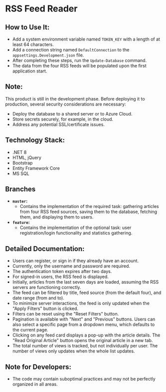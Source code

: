 # RSS Feed Reader

## How to Use It:

- Add a system environment variable named `TOKEN_KEY` with a length of at least 64 characters.
- Add a connection string named `DefaultConnection` to the `appsettings.Development.json` file.
- After completing these steps, run the `Update-Database` command.
- The data from the four RSS feeds will be populated upon the first application start.

## Note:

This product is still in the development phase.
Before deploying it to production, several security considerations are necessary:

- Deploy the database to a shared server or to Azure Cloud.
- Store secrets securely, for example, in the cloud.
- Address any potential SSL/certificate issues.

## Technology Stack:

- .NET 8
- HTML, jQuery
- Bootstrap
- Entity Framework Core
- MS SQL

## Branches

- **`master`:**
    - Contains the implementation of the required task: gathering articles from four RSS feed sources, saving them to the database, fetching them, and displaying them to users.
- **`feature`:**
    - Contains the implementation of the optional task: user registration/login functionality and statistics gathering.

## Detailed Documentation:

- Users can register, or sign in if they already have an account.
- Currently, only the username and password are required.
- The authentication token expires after two days.
- For signed-in users, the RSS feed is displayed.
- Initially, articles from the last seven days are loaded, assuming the RSS servers are functioning correctly.
- The feed can be filtered by title, feed source (from the default four), and date range (from and to).
- To minimize server interactions, the feed is only updated when the "Apply Filters" button is clicked.
- Filters can be reset using the "Reset Filters" button.
- Pagination is available with "Next" and "Previous" buttons. Users can also select a specific page from a dropdown menu, which defaults to the current page.
- Clicking on any feed card displays a pop-up with the article details. The "Read Original Article" button opens the original article in a new tab.
- The total number of views is tracked, but not individually per user. The number of views only updates when the whole list updates.

## Note for Developers:

- The code may contain suboptimal practices and may not be perfectly organized in all areas.

